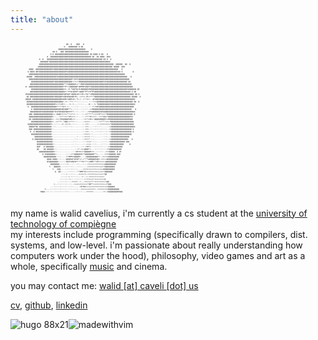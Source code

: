 ```yaml
---
title: "about"
---
```

<pre style="font-size:3px; background-color: transparent; margin:0 0 1.5rem 1.5rem; padding: 0 0 0 0;">
                                    @@  @    @@@   @                                                  
                                  @   @@@@@@@@ @ @@                                                   
                             @@@@@@@@@@@@@@@@@@@@@@@@     @                                           
                        @@ @   @@@ @@@@@@@@@@@@@@@@@@@@@                                              
                      @ @ @@@@@@@@@@@@@@@@@@@@@@@@@@@@@@ @@ @@@@ @ @@   @                             
                   @  @@@@@@@@@@@@@@@@@@@@@@@@@@@@@@@@@@@@ @@  @@ @@@@  @@@                           
            @  @   @@@@@@@@@@@@@@@@@@@@@@@@@@@@@@@@@@@@@@@@@@@@@@@@@ @@ @  @                          
             @@@@@@@*@@@@@@@@@@@@@@@@@@@@@@@@@@@@@@@@@@@@@@@@@@@@@@@@@@@@@@                           
            @@@@@@@@@@@@@@@@@@@@@@@@@@@@@@@@@@@@@@@@@@@@@@@@@@@@@@@@@@@@@@@@@@  @@@@@@  @@  @         
           @@@@@@@@@@@@@@@@@@@@@@@@@@@@@@@@@@@@@@@@@@@@@@@@@@@@@@@@@@@@@@@@@@ @@@@@  @@@              
   @@@@  @@@@@@@@@@@@@@@%@@@@@@@@@@@@@@@@@@@@@@@@@@@@@@@@@@@@@@@@@@@@@@@@@@@@@@@@@   @                
  @ @@@@ @@%@@@@@@@@@@@@@@@@@@@@@@@@%@@@@@@@@@@@@@@@@@@@@@@@@@@@@@@@@@@@@@@@@@@@@%@@ @         @      
   @@@@@@@@@@@@@@@@@@@@@@@@@@@@@@@@@@@@@@@@@@@@@@@@@@@@@@@@@@@@@@@@@@@@@@@@@@@@@@@@@@@@@              
 @@@@@  @@@@@@@@@@@@@@@@@@@%@@@@@@@@@@@@@@@@@@@@@@@@@@@@@@@@@@@@@@@@@@@@@@@@@@@@@@@@@@@@@@   @        
   @@@@@@@@@@@@@@@@@@@@@@@@@@@@@@@@@@@@@@%*@%%%@@@@@@@@@@@@@@@@@@@@@@@@@@@@@@@@@@@@@@@@@@@@@          
     @@@@@@@@@@@@@@@@@@@@%@@@@@@@@@@@@@@@++=++*#@@@@@@@@@@@@@@@@@@@@@%@%@@@@@@@@@@@@@@@@@@ @@         
    @@@@@@@@@@@@@@@@@@@@@@@@@@@@@@**=%@@@@@@%++*=#@@%@@@@@@@@@@@@@@@@@@@@@@@@@@@@@@@@@@@@@@@@@        
@  @@@@@@@@@@@@@@@@@@@@@@@@@@@@@@%*#*++@@@@@@@*@###@%@@@%%@@@@@@@@@@@@@@@@@@@@@@@@@@@@@@@@@@@@@       
     @@@@@@@@@@@@@@@@@@@@@@@@@@@@@+%-:#-*%@@*@+#+#@@@@@%##@@@@@@@@@@@@@@@@@@@@@@@@@@@@@@@@%@@@@@@@ @@ 
    @@@@@@@@@@@@@@@@@@@@@@@@@@@@@@@*+*#*@=@@%#*=@@@%*#*%=#*#%@@@@@@@@@@@@@@@@@@@@@@@@@@@@@@@@ @ @@    
@%@@@@@@@@@@@@@@@@@@@@@@@@@@@@@@@%@@%@@*+@@@@+#=+=#++*@=*+##@@@@@@@@@@@@@@@@@@@@@@@@@@@@@@@@@@@@ @@ @ 
 @@ @@@@@@@@@@@@@@@@@@@@@%@@@@@@%%@@%#@@%@#+#+--++==+-#===***@@@@@@@@@@@@@@@@@@@@@@@@@@@@@@@@ @@@@@  @
@@@@@ @@@@@@@@@@@@@@@@@@@@@@@@@@%@@#+%@##+@=-*%-=--=*:%==--+@%@@@@@@@@@@@@@@@@@@@@@@@@@@@@@@@@@@@     
 @@@@@@@@@@@@@@@@@@@@@@@@@@@@@@@@+-+=-:**=-:*:-::-:--:.-::::==+@@@@@@@@@@@@@@@@@@@@@@@@@@@@@@@@ @@  @ 
 @@@@@@@@@@@@@@@@@@@@@@@@@%+===+#==----%-:=---::::-:....@:::-%-*@@@@@@@@@@@%@@@@@@@@@@@@@@@@@@@@@     
  @  @@@@@@@@@@@@@@@@@@@@@@%*+*+*@==-=---:-::::......:..::-*=+%@%@@@@@@@@@@@@@@@@@@@@@@@@@@@@@@@      
     @ @@@@@@@@@@@@@@@@@@@@#@@@%@@%@@#**+-:::::..:.::::--++#@@@@@@@@@@@@@@@@@@@@@@@@@@@@@@@@@@   @    
    @@@@@@@@@@%@@@@@@@@@@*@+@%@%@@@%@@%%%*=-:::..::::--+%%%@@@@@@@%@%@@@@@@@@@@@@@@@@@@@@@@@@@@@@     
   @@@ @@@@@@@@@@@@@@@@@++-=@@@=====+**++*+=-::...::-==*****++===#*==++*#@@@@@@@@@@@@@@@@@@@@@@ @     
   @@@@@@@@@@@@@@@@@@@@#+-:---===*+=+*%#++==-:....:--+***#*++==--==+*@@+*@@@@@@@@@@@@@@@@@@@@%@       
   @@ @@@@@@@@@@@@@@@@@+=--=++*@%@@@@@%##++=-:.....:=+*+=#+=:@@@@@#@@@#++##@@@@@@@@@@@@@@@@@@@@       
     @@@@@@@@@@@@@@@@@@==--=+**=-:%@@+=+**=:::.....:=++==------:-=+****+=+*#@@@@@@@@@@@@@@@@@@@@      
  @@@@@@@@@@@@@@@@@@@@%=-:::::--==-=+===-::::......:-===--------=-========+*@@@@@@@@@@@@@@@@@@@@      
   @@@@@*@@ @@@@@@@@@@@-:::......:::::::::.........:-===----:::::::-------=+@@@@@@@@@@@@@@@@@@@@@     
   @@@ @@@@@@@@@@@@@@@@::..........................:-===-:::::::::::::::--=+@@@@@@@@@@@@@@@@@@ @      
    @  @ @@@@@@@@@@@@@@:...........................:-===--::...::::::::::-==@@@@@@@@@@@@@@@@@@ @      
     @@@@@@@@@@@@@@@@@@:...........................:==+==-::......:..::::--=@@@@@@@@@@@@@@@@@@        
        @@@@@@@@@@@@@@@=.....................::...:-=+++=-:::........::::--=@@@@@@@@@@@@@@@@          
      @ @@@@@@@@@@@@@@@@:..................:::.....:===+*-:::........::::-=+@@@@@@@@@@@@@@@   @       
          @@@@@@@@@@@@@@:.................:::......::-=+++:::.:.....::::--=@@@@@@@@@@@@@ @@@          
          @@@@@@@@@@@@@@=:................:.:.......:-++++-::::....:::::--=@@@@@@@@@@@@     @         
          @@#   @ @@@@@@@:.................:--:..:::-+%#*+--:::::::::::--==@@@@@@@@@@@                
          @@    @@ @@@@@@:::................:-=*-==+@@@#*+---::::::::::-==@@@@@@@@@@@                 
            @@@@@@@@@@@@@%:::.............:-*@%%%=+*@@@@@#===--::::::--===@@@@@  @ @%                 
               @ @%@@@@@@@=::.......::::+=*@@@@@%#+*%@@@@@@##**+---:--===%@@@@@@ @@@                  
                @@@@@@@@@@@::::.....=*###%%@@@@#+--.-+@@@@@@@@@@*=--====+@@@@@@@@@@                   
                   @@@@ @@@@::::.:.:@@@@%@*@%%#*+=-+***%@#@@@@%@@=-===++@@@@@@@@@@                    
                   @%@@@@@@@@:::::::#@%%%#@%#*****%%***++###+*+#%====++@@@@@@@@@@                     
                      @@@@@@@@-::::::=---::--:::---:-:-==+++========++@@@@@@@@@@                      
                     %   @@@@@%--::::::::::---:::------==+=======++++*@@@@@@@@@                       
                        %   @@@----:-:::::::::-----===+=++++==+++++++#@@@@@@@@@                       
                          @  @@::----:::::::--**###*#+++==+====++++++*@@@@@@@                         
                               -:::-=-::::::---=++=+==-==+====+++++++*@@                              
                               -:::::-=-::::::.:..=:--=-====++*+++++++                                
                              -::::::::=-:-::::::::-=:===+=+*+++=+=+++@                               
                            ---:::::::-:-=====:-=---===+++***++======+++@@                            
                         =--:::::::::.:::--=++=+====+=+*##**++=======+++*@@@                          
                      ---::::::::::::.:::::-----=#*##+++++++=========++==@@@@@@                       
                 %----::::::::::::::.::::.:::::--===++++=+====--=========@@@@@@@@@@                   
             %@@@-:::.::..:::::::::::::.....::::::----======---------==-=@@@@@@@@@#@@@                
</pre>
my name is walid cavelius, i'm currently a cs student at the [university of technology of compiègne](https://en.wikipedia.org/wiki/University_of_Technology_of_Compi%C3%A8gne)  
my interests include programming (specifically drawn to compilers, dist. systems, and low-level. i'm passionate about really understanding how computers work under the hood), philosophy, video games and art as a whole, specifically [music](https://www.last.fm/user/KhalWalid) and cinema.

you may contact me: [walid [at] caveli [dot] us](mailto:walid@caveli.us) 

[cv](/assets/CV_en_cavelius.pdf), [github](https://github.com/walidcavelius), [linkedin](https://www.linkedin.com/in/cavelius/)

<p>
  <img src="/assets/hugo.png" alt="hugo 88x21" style="display:inline;"/><img src="/assets/vim.gif" alt="madewithvim" style="display:inline;"/>
</p>
